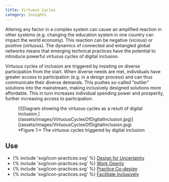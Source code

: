```yaml
---
title: Virtuous Cycles
category: Insights
---
```


Altering any factor in a complex system can cause an amplified reaction in other systems (e.g. changing the education system in one country can impact the world economy). This reaction can be negative (vicious) or positive (virtuous). The dynamics of connected and entangled global networks means that emerging technical practices have the potential to introduce powerful virtuous cycles of digital inclusion.

Virtuous cycles of inclusion are triggered by insisting on diverse participation from the start. When diverse needs are met, individuals have greater access to participation (e.g. in a design process) and can thus communicate their diverse demands. This pushes so-called “outlier” solutions into the mainstream, making inclusively designed solutions more affordable. This in turn increases individual spending power and prosperity, further increasing access to participation.

<figure>
[![Diagram showing the virtuous cycles as a result of digital inclusion.](/assets/images/VirtuousCyclesOfDigitalInclusion.jpg)](/assets/images/VirtuousCyclesOfDigitalInclusion.jpg)
<figcaption>
*Figure 1:* The virtuous cycles triggered by digital inclusion
</figcaption>
</figure>

## Use

* {% include 'svg/icon-practices.svg' %} [Design for Uncertainty](/practices/DesignForUncertainty.html)
* {% include 'svg/icon-practices.svg' %} [Work Openly](/practices/WorkOpenly.html)
* {% include 'svg/icon-practices.svg' %} [Practice Co-design](/practices/PracticeCoDesign.html)
* {% include 'svg/icon-practices.svg' %} [Facilitate Inclusively](/practices/FacilitateInclusively.html)

